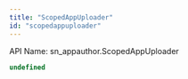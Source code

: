 ```yaml
---
title: "ScopedAppUploader"
id: "scopedappuploader"
---
```


API Name: sn_appauthor.ScopedAppUploader

```js
undefined
```